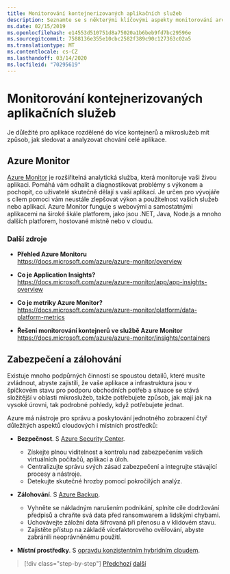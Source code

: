 ```yaml
---
title: Monitorování kontejnerizovaných aplikačních služeb
description: Seznamte se s některými klíčovými aspekty monitorování architektury kontejnerů
ms.date: 02/15/2019
ms.openlocfilehash: e14553d510751d8a75020a1b6beb9fd7bc29596e
ms.sourcegitcommit: 7588136e355e10cbc2582f389c90c127363c02a5
ms.translationtype: MT
ms.contentlocale: cs-CZ
ms.lasthandoff: 03/14/2020
ms.locfileid: "70295619"
---
```

# <a name="monitor-containerized-application-services"></a>Monitorování kontejnerizovaných aplikačních služeb

Je důležité pro aplikace rozdělené do více kontejnerů a mikroslužeb mít způsob, jak sledovat a analyzovat chování celé aplikace.

## <a name="azure-monitor"></a>Azure Monitor

[Azure Monitor](https://azure.microsoft.com/services/monitor/) je rozšiřitelná analytická služba, která monitoruje vaši živou aplikaci. Pomáhá vám odhalit a diagnostikovat problémy s výkonem a pochopit, co uživatelé skutečně dělají s vaší aplikací. Je určen pro vývojáře s cílem pomoci vám neustále zlepšovat výkon a použitelnost vašich služeb nebo aplikací. Azure Monitor funguje s webovými a samostatnými aplikacemi na široké škále platforem, jako jsou .NET, Java, Node.js a mnoho dalších platforem, hostované místně nebo v cloudu.

### <a name="additional-resources"></a>Další zdroje

- **Přehled Azure Monitoru** \
  <https://docs.microsoft.com/azure/azure-monitor/overview>

- **Co je Application Insights?** \
  <https://docs.microsoft.com/azure/azure-monitor/app/app-insights-overview>

- **Co je metriky Azure Monitor?** \
  <https://docs.microsoft.com/azure/azure-monitor/platform/data-platform-metrics>

- **Řešení monitorování kontejnerů ve službě Azure Monitor** \
  <https://docs.microsoft.com/azure/azure-monitor/insights/containers>

## <a name="security-and-backup-services"></a>Zabezpečení a zálohování

Existuje mnoho podpůrných činností se spoustou detailů, které musíte zvládnout, abyste zajistili, že vaše aplikace a infrastruktura jsou v špičkovém stavu pro podporu obchodních potřeb a situace se stává složitější v oblasti mikroslužeb, takže potřebujete způsob, jak mají jak na vysoké úrovni, tak podrobné pohledy, když potřebujete jednat.

Azure má nástroje pro správu a poskytování jednotného zobrazení čtyř důležitých aspektů cloudových i místních prostředků:

- **Bezpečnost**. S [Azure Security Center](https://azure.microsoft.com/services/security-center/).
  - Získejte plnou viditelnost a kontrolu nad zabezpečením vašich virtuálních počítačů, aplikací a úloh.
  - Centralizujte správu svých zásad zabezpečení a integrujte stávající procesy a nástroje.
  - Detekujte skutečné hrozby pomocí pokročilých analýz.

- **Zálohování**. S [Azure Backup](https://azure.microsoft.com/services/backup/).
  - Vyhněte se nákladným narušením podnikání, splníte cíle dodržování předpisů a chraňte svá data před ransomwarem a lidskými chybami.
  - Uchovávejte záložní data šifrovaná při přenosu a v klidovém stavu.
  - Zajistěte přístup na základě vícefaktorového ověřování, abyste zabránili neoprávněnému použití.

- **Místní prostředky**. S [opravdu konzistentním hybridním cloudem](https://azure.microsoft.com/resources/truly-consistent-hybrid-cloud-with-microsoft-azure/).

>[!div class="step-by-step"]
>[Předchozí](manage-production-docker-environments.md)
>[další](../key-takeaways/index.md)
